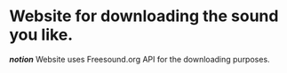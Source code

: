 # Website for downloading the sound you like.

***notion***
Website uses Freesound.org API for the downloading purposes.
